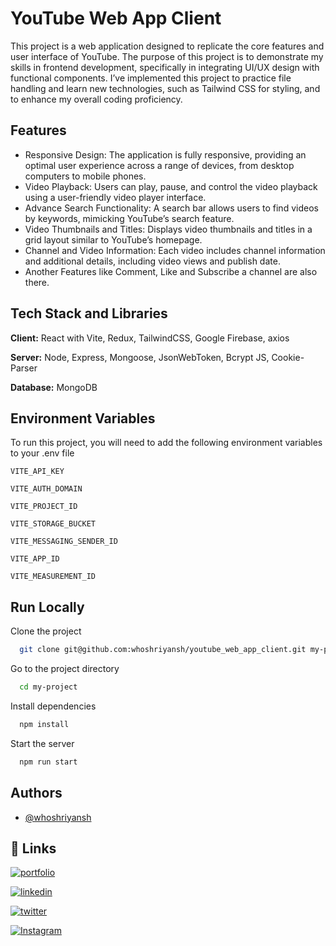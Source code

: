 

# YouTube Web App Client

This project is a web application designed to replicate the core features and user interface of YouTube. The purpose of this project is to demonstrate my skills in frontend development, specifically in integrating UI/UX design with functional components. I’ve implemented this project to practice file handling and learn new technologies, such as Tailwind CSS for styling, and to enhance my overall coding proficiency.


## Features

- Responsive Design: The application is fully responsive, providing an optimal user experience across a range of devices, from desktop computers to mobile phones.
- Video Playback: Users can play, pause, and control the video playback using a user-friendly video player interface.
- Advance Search Functionality: A search bar allows users to find videos by keywords, mimicking YouTube’s search feature.
- Video Thumbnails and Titles: Displays video thumbnails and titles in a grid layout similar to YouTube’s homepage.
- Channel and Video Information: Each video includes channel information and additional details, including video views and publish date.
- Another Features like Comment, Like and Subscribe a channel are also there.
## Tech Stack and Libraries

**Client:** React with Vite, Redux, TailwindCSS, Google Firebase, axios

**Server:** Node, Express, Mongoose, JsonWebToken, Bcrypt JS, Cookie-Parser

**Database:** MongoDB

## Environment Variables

To run this project, you will need to add the following environment variables to your .env file

`VITE_API_KEY`

`VITE_AUTH_DOMAIN`

`VITE_PROJECT_ID`

`VITE_STORAGE_BUCKET`

`VITE_MESSAGING_SENDER_ID`

`VITE_APP_ID`

`VITE_MEASUREMENT_ID`


## Run Locally

Clone the project

```bash
  git clone git@github.com:whoshriyansh/youtube_web_app_client.git my-project
```

Go to the project directory

```bash
  cd my-project
```

Install dependencies

```bash
  npm install
```

Start the server

```bash
  npm run start
```


## Authors

- [@whoshriyansh](https://www.linkedin.com/in/whoshriyansh/)
## 🔗 Links
[![portfolio](https://img.shields.io/badge/my_portfolio-orange?style=for-the-badge&logo=ko-fi&logoColor=white)](https://whoshriyansh.vercel.app/)

[![linkedin](https://img.shields.io/badge/LinkedIn-0A66C2.svg?style=for-the-badge&logo=LinkedIn&logoColor=white)](https://www.linkedin.com/in/whoshriyansh/)

[![twitter](https://img.shields.io/badge/X-000000.svg?style=for-the-badge&logo=X&logoColor=white)](https://x.com/whoshriyansh)

[![Instagram](https://img.shields.io/badge/Instagram-E4405F.svg?style=for-the-badge&logo=Instagram&logoColor=white)](https://www.instagram.com/whoshriyansh)
